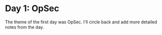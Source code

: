 # Day 1: OpSec

The theme of the first day was OpSec. I'll circle back and add more detailed notes from the day.

